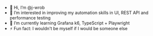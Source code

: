- 👋 Hi, I’m @j-wrob
- 👀 I’m interested in improving my automation skills in UI, REST API and performance testing
- 🌱 I’m currently learning Grafana k6, TypeScript + Playwright
- ⚡ Fun fact: I wouldn't be myself if I would be someone else

<!---
j-wrob/j-wrob is a ✨ special ✨ repository because its `README.md` (this file) appears on your GitHub profile.
You can click the Preview link to take a look at your changes.
--->
